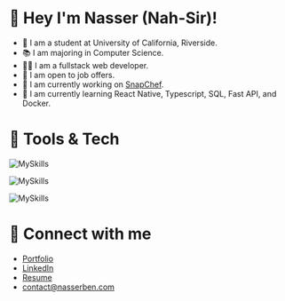 # 👋 Hey I'm Nasser (Nah-Sir)!

- 🏫 I am a student at University of California, Riverside.
- 📚 I am majoring in Computer Science.
- 👨‍💻 I am a fullstack web developer.
- 🤝 I am open to job offers.
- 🔭 I am currently working on [SnapChef](https://snapchefapp.vercel.app).
- 🌱 I am currently learning React Native, Typescript, SQL, Fast API, and Docker.

# 🔨 Tools & Tech
![MySkills](https://skillicons.dev/icons?i=js,ts,html,css,react,next,nodejs)

![MySkills](https://skillicons.dev/icons?i=express,aws,mongodb,dynamodb,firebase,npm,python)

![MySkills](https://skillicons.dev/icons?i=docker,figma,c,cpp,bootstrap,tailwind,fastapi)

# 🔗 Connect with me
- [Portfolio](https://nasserben.com)
- [LinkedIn](https://www.linkedin.com/in/nasserben/)
- [Resume](https://d2x99j4e5epq4y.cloudfront.net/NasserBen_Resume.pdf)
- contact@nasserben.com
